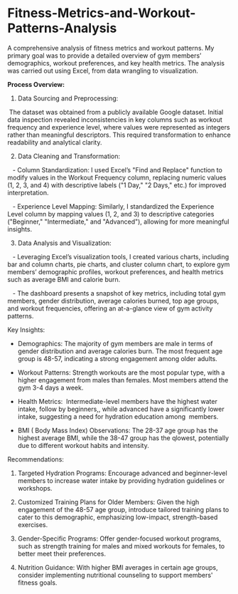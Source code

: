 # Fitness-Metrics-and-Workout-Patterns-Analysis
A comprehensive analysis of fitness metrics and workout patterns. My primary goal was to provide a detailed overview of gym members’ demographics, workout preferences, and key health metrics. The analysis was carried out using Excel, from data wrangling to visualization.

**Process Overview:**

1. Data Sourcing and Preprocessing:

 The dataset was obtained from a publicly available Google dataset. Initial data inspection revealed inconsistencies in key columns such as workout frequency and experience level, where values were represented as integers rather than meaningful descriptors. This required transformation to enhance readability and analytical clarity.

2. Data Cleaning and Transformation:

   - Column Standardization: I used Excel’s "Find and Replace" function to modify values in the Workout Frequency column, replacing numeric values (1, 2, 3, and 4) with descriptive labels ("1 Day," "2 Days," etc.) for improved interpretation.

   - Experience Level Mapping: Similarly, I standardized the Experience Level column by mapping values (1, 2, and 3) to descriptive categories ("Beginner," "Intermediate," and "Advanced"), allowing for more meaningful insights.

3. Data Analysis and Visualization:

   - Leveraging Excel’s visualization tools, I created various charts, including bar and column charts, pie charts, and cluster column chart, to explore gym members’ demographic profiles, workout preferences, and health metrics such as average BMI and calorie burn.

   - The dashboard presents a snapshot of key metrics, including total gym members, gender distribution, average calories burned, top age groups, and workout frequencies, offering an at-a-glance view of gym activity patterns.

Key Insights: 

- Demographics: The majority of gym members are male in terms of gender distribution and average calories burn. The most frequent age group is 48-57, indicating a strong engagement among older adults.

- Workout Patterns: Strength workouts are the most popular type, with a higher engagement from males than females. Most members attend the gym 3-4 days a week.

- Health Metrics:  Intermediate-level members have the highest water intake, follow by beginners,, while advanced have a significantly lower intake, suggesting a need for hydration education among  members.

- BMI ( Body Mass Index) Observations: The 28-37 age group has the highest average BMI, while the 38-47 group has the qlowest, potentially due to different workout habits and intensity.

Recommendations:

1. Targeted Hydration Programs: Encourage advanced and beginner-level members to increase water intake by providing hydration guidelines or workshops.

2. Customized Training Plans for Older Members: Given the high engagement of the 48-57 age group, introduce tailored training plans to cater to this demographic, emphasizing low-impact, strength-based exercises.

3. Gender-Specific Programs: Offer gender-focused workout programs, such as strength training for males and mixed workouts for females, to better meet their preferences.

4. Nutrition Guidance: With higher BMI averages in certain age groups, consider implementing nutritional counseling to support members' fitness goals.
